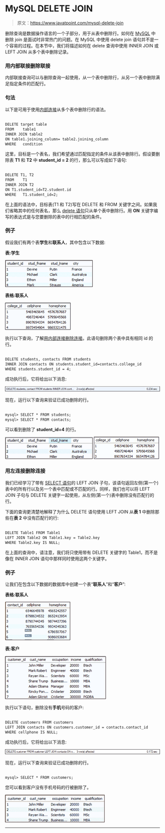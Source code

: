 # MySQL DELETE JOIN

> 原文：<https://www.javatpoint.com/mysql-delete-join>

删除查询是数据操作语言的一个子部分，用于从表中删除行。如何在 [MySQL](https://www.javatpoint.com/mysql-tutorial) 中删除 join 是面试时非常热门的问题。在 MySQL 中使用 delete join 语句并不是一个容易的过程。在本节中，我们将描述如何在 delete 查询中使用 INNER JOIN 或 LEFT JOIN 从多个表中删除记录。

### 用内部联接删除联接

内部联接查询可以与删除查询一起使用，从一个表中删除行，从另一个表中删除满足指定条件的匹配行。

### 句法

以下是可用于使用[内部连接](https://www.javatpoint.com/mysql-inner-join)从多个表中删除行的语法。

```

DELETE target table 
FROM    table1  
INNER JOIN table2
ON table1.joining_column= table2.joining_column
WHERE   condition

```

这里，目标是一个表名，我们希望通过匹配指定的条件从该表中删除行。假设要删除表 **T1** 和 **T2** 中 **student_id = 2** 的行，那么可以写成如下语句:

```

DELETE T1, T2  
FROM    T1  
INNER JOIN T2  
ON T1.student_id=T2.student.id  
WHERE   T1.student_id=2;

```

在上面的语法中，目标表(T1 和 T2)写在 DELETE 和 FROM 关键字之间。如果我们省略其中的任何表名，那么 [delete 语句](https://www.javatpoint.com/mysql-delete)只从单个表中删除行。用 **ON** 关键字编写的表达式是与您要删除的表中的行相匹配的条件。

### 例子

假设我们有两个表**学生**和**联系人**，其中包含以下数据:

**表:学生**

![MySQL DELETE JOIN](img/88feaef3e48d2423880a277b462afda1.png)

**表格:联系人**

![MySQL DELETE JOIN](img/80bba7d64f6f5e8b795698cea31a65c1.png)

执行以下查询，了解[用内部连接删除连接](https://www.javatpoint.com/mysql-delete-join)。此语句删除两个表中具有相同 id 的行。

```

DELETE students, contacts FROM students
INNER JOIN contacts ON students.student_id=contacts.college_id 
WHERE students.student_id = 4;

```

成功执行后，它将给出以下消息:

![MySQL DELETE JOIN](img/acbd801210e86a0a6337889af09f298f.png)

现在，运行以下查询来验证已成功删除的行。

```

mysql> SELECT * FROM students;
mysql> SELECT * FROM contacts;

```

可以看到删除了 **student_id=4** 的行。

![MySQL DELETE JOIN](img/850dad1f5df49481c9c754a3e2b12d2a.png) ![MySQL DELETE JOIN](img/246bd361e4187e09d61610c4a4a6e118.png)

### 用左连接删除连接

我们已经学习了带有 [SELECT 语句](https://www.javatpoint.com/mysql-select)的 LEFT JOIN 子句，该语句返回左侧(第一个)表中的所有行以及另一个表中匹配或不匹配的行。同样，我们也可以将 LEFT JOIN 子句与 DELETE 关键字一起使用，从左侧(第一个)表中删除没有匹配行的行。

下面的查询更清楚地解释了为什么 DELETE 语句使用 LEFT JOIN 从**表 1** 中删除那些在**表 2** 中没有匹配行的行:

```

DELETE Table1 FROM Table1
LEFT JOIN Table2 ON Table1.key = Table2.key 
WHERE Table2.key IS NULL;

```

在上面的查询中，请注意，我们将只使用带有 DELETE 关键字的 Table1，而不是像在 INNER JOIN 语句中那样同时使用这两个关键字。

### 例子

让我们在包含以下数据的数据库中创建一个表“**联系人**”和“**客户**”:

**表格:联系人**

![MySQL DELETE JOIN](img/8bfe2cab2500f8b5f2bde3564bfb270d.png)

**表:客户**

![MySQL DELETE JOIN](img/0ec9de60152e1eb7b50c3136368a90df.png)

执行以下语句，删除没有**手机**号码的客户:

```

DELETE customers FROM customers
LEFT JOIN contacts ON customers.customer_id = contacts.contact_id 
WHERE cellphone IS NULL;

```

成功执行后，它将给出以下消息:

![MySQL DELETE JOIN](img/66f539194d2db48050d5e486708243b4.png)

现在，运行以下查询来验证已成功删除的行。

```

mysql> SELECT * FROM customers;

```

您可以看到客户没有手机号码的行被删除了。

![MySQL DELETE JOIN](img/a7a2e3f663e8b7ebe9c85e9b4d7e54dd.png)

* * *
